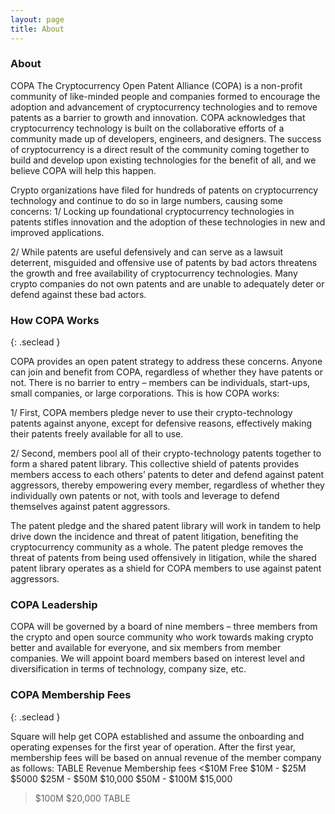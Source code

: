 ```yaml
---
layout: page
title: About
---
```



### About
COPA
The Cryptocurrency Open Patent Alliance (COPA) is a non-profit community of like-minded people and companies formed to encourage the adoption and advancement of cryptocurrency technologies and to remove patents as a barrier to growth and innovation. COPA acknowledges that cryptocurrency technology is built on the collaborative efforts of a community made up of developers, engineers, and designers. The success of cryptocurrency is a direct result of the community coming together to build and develop upon existing technologies for the benefit of all, and we believe COPA will help this happen.

Crypto organizations have filed for hundreds of patents on cryptocurrency technology and continue to do so in large numbers, causing some concerns:
1/
Locking up foundational cryptocurrency technologies in patents stifles innovation and the adoption of these technologies in new and improved applications.

2/
While patents are useful defensively and can serve as a lawsuit deterrent, misguided and offensive use of patents by bad actors threatens the growth and free availability of cryptocurrency technologies. Many crypto companies do not own patents and are unable to adequately deter or defend against these bad actors.

### How COPA Works
{: .seclead }

COPA provides an open patent strategy to address these concerns. Anyone can join and benefit from COPA, regardless of whether they have patents or not. There is no barrier to entry – members can be individuals, start-ups, small companies, or large corporations. This is how COPA works:

1/
First, COPA members pledge never to use their crypto-technology patents against anyone, except for defensive reasons, effectively making their patents freely available for all to use.

2/
Second, members pool all of their crypto-technology patents together to form a shared patent library. This collective shield of patents provides members access to each others’ patents to deter and defend against patent aggressors, thereby empowering every member, regardless of whether they individually own patents or not, with tools and leverage to defend themselves against patent aggressors.

The patent pledge and the shared patent library will work in tandem to help drive down the incidence and threat of patent litigation, benefiting the cryptocurrency community as a whole. The patent pledge removes the threat of patents from being used offensively in litigation, while the shared patent library operates as a shield for COPA members to use against patent aggressors.

<div class="distinctsection">
  
### COPA Leadership

COPA will be governed by a board of nine members – three members from the crypto and open source community who work towards making crypto better and available for everyone, and six members from member companies. We will appoint board members based on interest level and diversification in terms of technology, company size, etc.

</div>

### COPA Membership Fees
{: .seclead }


Square will help get COPA established and assume the onboarding and operating expenses for the first year of operation. After the first year, membership fees will be based on annual revenue of the member company as follows:
TABLE
Revenue	Membership fees
<$10M	Free
$10M - $25M	$5000
$25M - $50M	$10,000
$50M - $100M	$15,000
>$100M	$20,000
TABLE
